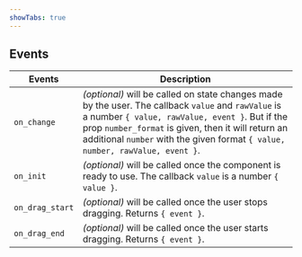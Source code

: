 ```yaml
---
showTabs: true
---
```


## Events

| Events          | Description                                                                                                                                                                                                                                                                                   |
| --------------- | --------------------------------------------------------------------------------------------------------------------------------------------------------------------------------------------------------------------------------------------------------------------------------------------- |
| `on_change`     | _(optional)_ will be called on state changes made by the user. The callback `value` and `rawValue` is a number `{ value, rawValue, event }`. But if the prop `number_format` is given, then it will return an additional `number` with the given format `{ value, number, rawValue, event }`. |
| `on_init`       | _(optional)_ will be called once the component is ready to use. The callback `value` is a number `{ value }`.                                                                                                                                                                                 |
| `on_drag_start` | _(optional)_ will be called once the user stops dragging. Returns `{ event }`.                                                                                                                                                                                                                |
| `on_drag_end`   | _(optional)_ will be called once the user starts dragging. Returns `{ event }`.                                                                                                                                                                                                               |

